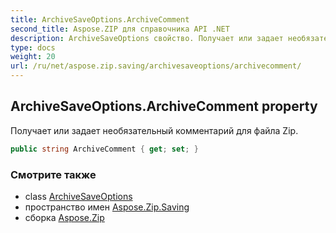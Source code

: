 ```yaml
---
title: ArchiveSaveOptions.ArchiveComment
second_title: Aspose.ZIP для справочника API .NET
description: ArchiveSaveOptions свойство. Получает или задает необязательный комментарий для файла Zip.
type: docs
weight: 20
url: /ru/net/aspose.zip.saving/archivesaveoptions/archivecomment/
---
```

## ArchiveSaveOptions.ArchiveComment property

Получает или задает необязательный комментарий для файла Zip.

```csharp
public string ArchiveComment { get; set; }
```

### Смотрите также

* class [ArchiveSaveOptions](../)
* пространство имен [Aspose.Zip.Saving](../../archivesaveoptions/)
* сборка [Aspose.Zip](../../../)


